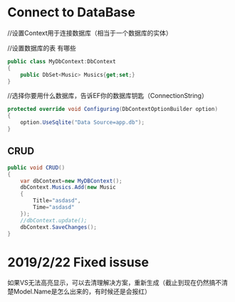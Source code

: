 # Connect to DataBase
//设置Context用于连接数据库（相当于一个数据库的实体）

//设置数据库的表 有哪些
```C#
public class MyDbContext:DbContext
{
    public DbSet<Music> Musics{get;set;}
}
```
//选择你要用什么数据库，告诉EF你的数据库钥匙（ConnectionString）
```C#
protected override void Configuring(DbContextOptionBuilder option)
{
    option.UseSqlite("Data Source=app.db");
}
```
## CRUD
```C#
public void CRUD()
{
    var dbContext=new MyDBContext();
    dbContext.Musics.Add(new Music
    {
        Title="asdasd",
        Time="asdasd"
    });
    //dbContext.update();
    dbContext.SaveChanges();
}
```
# 2019/2/22 Fixed issuse

如果VS无法高亮显示，可以去清理解决方案，重新生成（截止到现在仍然搞不清楚Model.Name是怎么出来的，有时候还是会报红）

